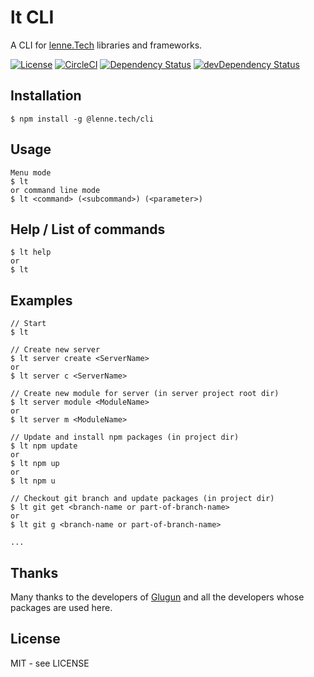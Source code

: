 # lt CLI

A CLI for [lenne.Tech](https://github.com/lenneTech) libraries and frameworks.

[![License](https://img.shields.io/github/license/lenneTech/cli)](/LICENSE) [![CircleCI](https://circleci.com/gh/lenneTech/cli/tree/master.svg?style=shield)](https://circleci.com/gh/lenneTech/cli/tree/master)
[![Dependency Status](https://david-dm.org/lenneTech/cli.svg)](https://david-dm.org/lenneTech/cli) [![devDependency Status](https://david-dm.org/lenneTech/cli/dev-status.svg)](https://david-dm.org/lenneTech/cli?type=dev)

<!--
[![GitHub forks](https://img.shields.io/github/forks/lenneTech/cli)](https://github.com/lenneTech/cli/fork) [![GitHub stars](https://img.shields.io/github/stars/lenneTech/cli)](https://github.com/lenneTech/cli)
-->

## Installation

```
$ npm install -g @lenne.tech/cli
```

## Usage

```
Menu mode
$ lt
or command line mode
$ lt <command> (<subcommand>) (<parameter>)
```

## Help / List of commands

```
$ lt help
or
$ lt
```

## Examples

```
// Start
$ lt

// Create new server
$ lt server create <ServerName>
or
$ lt server c <ServerName>

// Create new module for server (in server project root dir)
$ lt server module <ModuleName>
or
$ lt server m <ModuleName>

// Update and install npm packages (in project dir)
$ lt npm update
or
$ lt npm up
or
$ lt npm u

// Checkout git branch and update packages (in project dir)
$ lt git get <branch-name or part-of-branch-name>
or
$ lt git g <branch-name or part-of-branch-name>

...

```

## Thanks

Many thanks to the developers of [Glugun](https://infinitered.github.io/gluegun)
and all the developers whose packages are used here.

## License

MIT - see LICENSE
